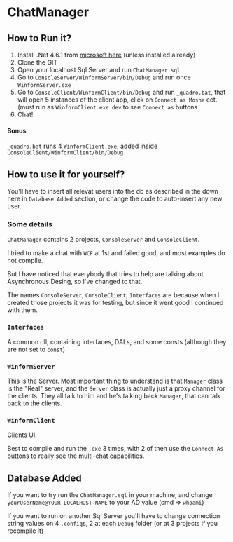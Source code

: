 # ChatManager

## How to Run it?

1. Install .Net 4.6.1 from [microsoft here](https://www.microsoft.com/en-us/download/details.aspx?id=49981) (unless installed already)
2. Clone the GIT
3. Open your localhost Sql Server and run `ChatManager.sql` 
4. Go to `ConsoleServer/WinformServer/bin/Debug` and run once `WinformServer.exe`
5. Go to `ConsoleClient/WinformClient/bin/Debug` and run `_quadro.bat`, that will open 5 instances of the client app, click on `Connect as Moshe` ect. (must run as `WinformClient.exe dev` to see `Connect as` buttons
6. Chat!

#### Bonus
`_quadro.bat` runs 4 `WinformClient.exe`, added inside `ConsoleClient/WinformClient/bin/Debug`


## How to use it for yourself?
You'll have to insert all relevat users into the db as described in the down here in `Database Added` section, or change the code to auto-insert any new user.


### Some details

`ChatManager` contains 2 projects, `ConsoleServer` and `ConsoleClient`.

I tried to make a chat with `WCF` at 1st and failed good, and most examples do not compile. 

But I have noticed that everybody that tries to help are talking about Asynchronous Desing, so I've changed to that.

The names `ConsoleServer`, `ConsoleClient`, `Interfaces` are because when I created those projects it was for testing, but since it went good I continued with them.

### `Interfaces`

A common dll, containing interfaces, DALs, and some consts (although they are not set to `const`)


### `WinformServer`

This is the Server. Most important thing to understand is that `Manager` class is the "Real" server, and the `Server` class is actually just a proxy channel for the clients. They all talk to him and he's talking back `Manager`, that can talk back to the clients.

### `WinformClient`

Clients UI.

Best to compile and run the `.exe` 3 times, with 2 of then use the `Connect As` buttons to really see the multi-chat capabilities.

## Database Added

If you want to try run the `ChatManager.sql` in your machine, and change `yourUserName@YOUR-LOCALHOST-NAME` to your AD value (cmd => `whoami`)


If you want to run on another Sql Server you'll have to change connection string values on 4 `.config`s, 2 at each `Debug` folder (or at 3 projects if you recompile it)

